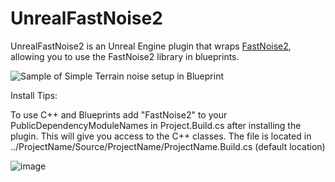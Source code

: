 # UnrealFastNoise2
UnrealFastNoise2 is an Unreal Engine plugin that wraps [FastNoise2](https://github.com/Auburn/FastNoise2), allowing you to use the FastNoise2 library in blueprints.

![Sample of Simple Terrain noise setup in Blueprint](Resources/SimpleTerrainSample.png)

Install Tips:

To use C++ and Blueprints add "FastNoise2" to your PublicDependencyModuleNames in Project.Build.cs after installing the plugin. This will give you access to the C++ classes. The file is located in ../ProjectName/Source/ProjectName/ProjectName.Build.cs (default location)  

![image](https://github.com/user-attachments/assets/98b9bc22-311b-448e-84d6-7f1ca86fd6c3)
